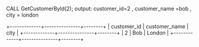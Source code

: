 CALL GetCustomerById(2);
output:
 customer_id=2  ,  customer_name =bob , city = london

+-------------+---------------+--------+
| customer_id | customer_name | city   |
+-------------+---------------+--------+
|      2      | Bob           | London |
+-------------+---------------+--------+

